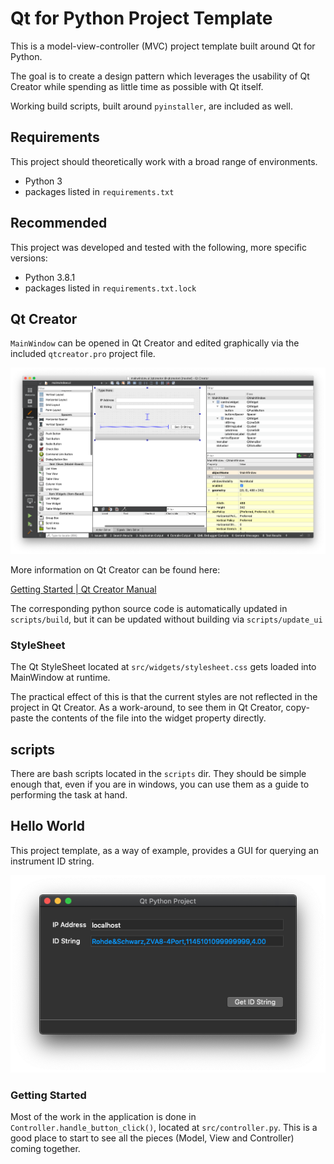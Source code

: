 # Qt for Python Project Template

This is a model-view-controller (MVC) project template built around Qt for Python.

The goal is to create a design pattern which leverages the usability of Qt Creator while spending as little time as possible with Qt itself.

Working build scripts, built around `pyinstaller`, are included as well.

## Requirements

This project should theoretically work with a broad range of environments.

- Python 3
- packages listed in `requirements.txt`

## Recommended

This project was developed and tested with the following, more specific versions:

- Python 3.8.1
- packages listed in `requirements.txt.lock`

## Qt Creator

`MainWindow` can be opened in Qt Creator and edited graphically via the included `qtcreator.pro` project file.

![The main window open for editing in Qt Creator](./doc/images/qt_creator.png)

More information on Qt Creator can be found here:

[Getting Started | Qt Creator Manual](https://doc.qt.io/qtcreator/creator-getting-started.html)

The corresponding python source code is automatically updated in `scripts/build`, but it can be updated without building via `scripts/update_ui`

### StyleSheet

The Qt StyleSheet located at `src/widgets/stylesheet.css` gets loaded into MainWindow at runtime.

The practical effect of this is that the current styles are not reflected in the project in Qt Creator. As a work-around, to see them in Qt Creator, copy-paste the contents of the file into the widget property directly.

## scripts

There are bash scripts located in the `scripts` dir. They should be simple enough that, even if you are in windows, you can use them as a guide to performing the task at hand.

## Hello World

This project template, as a way of example, provides a GUI for querying an instrument ID string.

![Screenshot with ID String displayed](./doc/images/screenshots/with_id_string.png)

### Getting Started

Most of the work in the application is done in `Controller.handle_button_click()`, located at `src/controller.py`. This is a good place to start to see all the pieces (Model, View and Controller) coming together.
